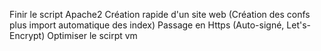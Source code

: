 Finir le script Apache2 
    Création rapide d'un site web (Création des confs plus import automatique des index)
    Passage en Https (Auto-signé, Let's-Encrypt)
Optimiser le scirpt vm
